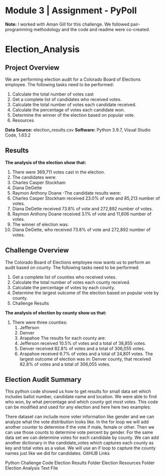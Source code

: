 # **Module 3 | Assignment - PyPoll**
**Note:**
I worked with Aman Gill for this challenge. We followed pair-programming methodology and the code and readme were co-created.

# **Election_Analysis**

## **Project Overview**

We are performing election audit for a Colorado Board of Elections employee. The following tasks need to be performed:

1. Calculate the total number of votes cast
2. Get a complete list of candidates who received votes.
3. Calculate the total number of votes each candidate received.
4. Calculate the percentage of votes each candidate won.
5. Determine the winner of the election based on popular vote.
6. Resources

**Data Source:** election_results.csv
**Software:** Python 3.9.7, Visual Studio Code, 1.63.2

## **Results**

**The analysis of the election show that:**

1. There were 369,711 votes cast in the election.
2. The candidates were:
3. Charles Casper Stockham
4. Diana DeGette
5. Raymon Anthony Doane -The candidate results were:
6. Charles Casper Stockham received 23.0% of vote and 85,213 number of votes.
7. Diana DeGette received 73.8% of vote and 272,892 number of votes.
8. Raymon Anthony Doane received 3.1% of vote and 11,606 number of votes.
9. The winner of election was:
10. Diana DeGette, who received 73.8% of vote and 272,892 number of votes.

## **Challenge Overview**

The Colorado Board of Elections employee now wants us to perform an audit based on county. The following tasks need to be performed:

1. Get a complete list of counties who received votes.
2. Calculate the total number of votes each county received.
3. Calculate the percentage of votes by each county.
4. Determine the largest outcome of the election based on popular vote by county.
5. Challenge Results

**The analysis of election by county show us that:**

1. There were three counties:
    1. Jefferson
    2. Denver
    3. Arapahoe
The results for each county are:
    1. Jefferson received 10.5% of votes and a total of 38,855 votes.
    2. Denver received 82.8% of votes and a total of 306,055 votes.
    3. Arapahoe received 6.7% of votes and a total of 24,801 votes.
The largest outcome of election was in:
    Denver county, that received 82.8% of votes and a total of 306,055 votes.

## **Election Audit Summary**

This python code showed us how to get results for small data set which includes ballot number, candidate name and location. We were able to find who won, by what percentage and which county got most votes. This code can be modified and used for any election and here here two examples:

There dataset can include more voter information like gender and we can analyze what the vote distribution looks like. In the for loop we will add another counter to determine if the vote if male, female or other. Then we can use those counts to determine vote percent by gender.
For the same data set we can determine votes for each candidate by county. We can add another dictionary in the candidate_votes which captures each county as key and total votes as a value. We will use an if loop to capture the county names just like we did for candidates.
GitHUB Links

Python Challenge Code
Election Results Folder
Election Resources Folder
Election Analysis Text File
